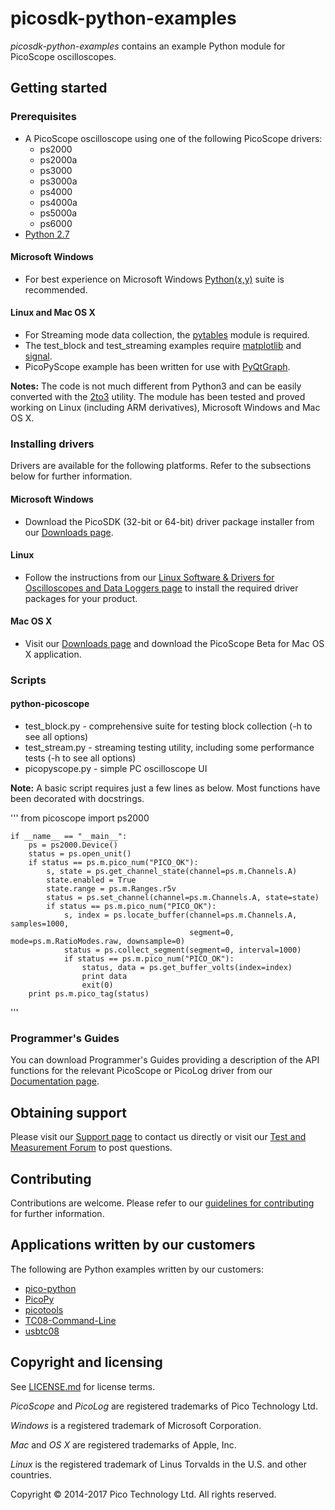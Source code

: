 # picosdk-python-examples

*picosdk-python-examples* contains an example Python module for PicoScope oscilloscopes.

## Getting started

### Prerequisites

* A PicoScope oscilloscope using one of the following PicoScope drivers:
  * ps2000
  * ps2000a
  * ps3000
  * ps3000a
  * ps4000
  * ps4000a
  * ps5000a
  * ps6000
* [Python 2.7](https://www.python.org/download/releases/2.7/) 

#### Microsoft Windows

* For best experience on Microsoft Windows [Python(x,y)](https://python-xy.github.io/) suite is recommended.

#### Linux and Mac OS X

* For Streaming mode data collection, the [pytables](http://www.pytables.org/) module is required.
* The test_block and test_streaming examples require [matplotlib](http://matplotlib.org/) and [signal](https://docs.python.org/2/library/signal.html).
* PicoPyScope example has been written for use with [PyQtGraph](http://www.pyqtgraph.org/).

**Notes:** The code is not much different from Python3 and can be easily converted with the [2to3](https://docs.python.org/2/library/2to3.html) utility.
The module has been tested and proved working on Linux (including ARM derivatives), Microsoft Windows and Mac OS X.

### Installing drivers

Drivers are available for the following platforms. Refer to the subsections below for further information.

#### Microsoft Windows

* Download the PicoSDK (32-bit or 64-bit) driver package installer from our [Downloads page](https://www.picotech.com/downloads).

#### Linux

* Follow the instructions from our [Linux Software & Drivers for Oscilloscopes and Data Loggers page](https://www.picotech.com/downloads/linux) to install the required driver packages for your product.

#### Mac OS X

* Visit our [Downloads page](https://www.picotech.com/downloads) and download the PicoScope Beta for Mac OS X application.

### Scripts

#### python-picoscope

* test_block.py - comprehensive suite for testing block collection (-h to see all options)
* test_stream.py - streaming testing utility, including some performance tests (-h to see all options)
* picopyscope.py - simple PC oscilloscope UI

**Note:** A basic script requires just a few lines as below. Most functions have been decorated with docstrings.

'''
	from picoscope import ps2000

	if __name__ == "__main__":
		ps = ps2000.Device()
		status = ps.open_unit()
		if status == ps.m.pico_num("PICO_OK"):
			s, state = ps.get_channel_state(channel=ps.m.Channels.A)
			state.enabled = True
			state.range = ps.m.Ranges.r5v
			status = ps.set_channel(channel=ps.m.Channels.A, state=state)
			if status == ps.m.pico_num("PICO_OK"):
				s, index = ps.locate_buffer(channel=ps.m.Channels.A, samples=1000,
											segment=0, mode=ps.m.RatioModes.raw, downsample=0)
				status = ps.collect_segment(segment=0, interval=1000)
				if status == ps.m.pico_num("PICO_OK"):
					status, data = ps.get_buffer_volts(index=index)
					print data
					exit(0)
		print ps.m.pico_tag(status)
'''

### Programmer's Guides

You can download Programmer's Guides providing a description of the API functions for the relevant PicoScope or PicoLog driver from our [Documentation page](https://www.picotech.com/library/documentation).

## Obtaining support

Please visit our [Support page](https://www.picotech.com/tech-support) to contact us directly or visit our [Test and Measurement Forum](https://www.picotech.com/support/forum17.html) to post questions.

## Contributing

Contributions are welcome. Please refer to our [guidelines for contributing](.github/CONTRIBUTING.md) for further information.

## Applications written by our customers

The following are Python examples written by our customers:

* [pico-python](https://github.com/colinoflynn/pico-python)
* [PicoPy](https://github.com/hgomersall/PicoPy)
* [picotools](https://github.com/znuh/picotools)
* [TC08-Command-Line](https://github.com/timfish/TC08-Command-Line)
* [usbtc08](https://github.com/bankrasrg/usbtc08)

## Copyright and licensing

See [LICENSE.md](LICENSE.md) for license terms. 

*PicoScope* and *PicoLog* are registered trademarks of Pico Technology Ltd. 

*Windows* is a registered trademark of Microsoft Corporation. 

*Mac* and *OS X* are registered trademarks of Apple, Inc. 

*Linux* is the registered trademark of Linus Torvalds in the U.S. and other countries.

Copyright © 2014-2017 Pico Technology Ltd. All rights reserved. 
